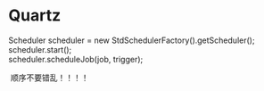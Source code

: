# Quartz

Scheduler scheduler = new StdSchedulerFactory().getScheduler();<br>
scheduler.start();<br>
scheduler.scheduleJob(job, trigger);<br>
  
  顺序不要错乱！！！！

